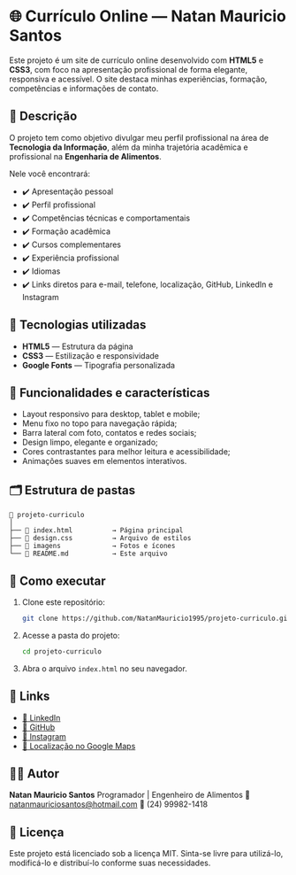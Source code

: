 # 🌐 Currículo Online — Natan Mauricio Santos

Este projeto é um site de currículo online desenvolvido com **HTML5** e **CSS3**, com foco na apresentação profissional de forma elegante, responsiva e acessível. O site destaca minhas experiências, formação, competências e informações de contato.

## 📄 Descrição

O projeto tem como objetivo divulgar meu perfil profissional na área de **Tecnologia da Informação**, além da minha trajetória acadêmica e profissional na **Engenharia de Alimentos**.

Nele você encontrará:

* ✔️ Apresentação pessoal
* ✔️ Perfil profissional
* ✔️ Competências técnicas e comportamentais
* ✔️ Formação acadêmica
* ✔️ Cursos complementares
* ✔️ Experiência profissional
* ✔️ Idiomas
* ✔️ Links diretos para e-mail, telefone, localização, GitHub, LinkedIn e Instagram

## 🚀 Tecnologias utilizadas

* **HTML5** — Estrutura da página
* **CSS3** — Estilização e responsividade
* **Google Fonts** — Tipografia personalizada

## 🎨 Funcionalidades e características

* Layout responsivo para desktop, tablet e mobile;
* Menu fixo no topo para navegação rápida;
* Barra lateral com foto, contatos e redes sociais;
* Design limpo, elegante e organizado;
* Cores contrastantes para melhor leitura e acessibilidade;
* Animações suaves em elementos interativos.

## 🗂️ Estrutura de pastas

```
📁 projeto-curriculo
│
├── 📄 index.html          → Página principal
├── 🎨 design.css          → Arquivo de estilos
├── 📁 imagens             → Fotos e ícones
└── 📄 README.md           → Este arquivo
```

## 🔧 Como executar

1. Clone este repositório:

   ```bash
   git clone https://github.com/NatanMauricio1995/projeto-curriculo.git
   ```
2. Acesse a pasta do projeto:

   ```bash
   cd projeto-curriculo
   ```
3. Abra o arquivo `index.html` no seu navegador.

## 🔗 Links

* [💼 LinkedIn](https://www.linkedin.com/in/natanmauricio)
* [🐙 GitHub](https://github.com/NatanMauricio1995)
* [📸 Instagram](https://www.instagram.com/mauricio.natan/)
* [📍 Localização no Google Maps](https://maps.app.goo.gl/GGkWSELVAGxGtdCc8)

## 👨‍💻 Autor

**Natan Mauricio Santos**
Programador | Engenheiro de Alimentos
📧 [natanmauriciosantos@hotmail.com](mailto:natanmauriciosantos@hotmail.com)
📱 (24) 99982-1418

## 📜 Licença

Este projeto está licenciado sob a licença MIT. Sinta-se livre para utilizá-lo, modificá-lo e distribuí-lo conforme suas necessidades.


